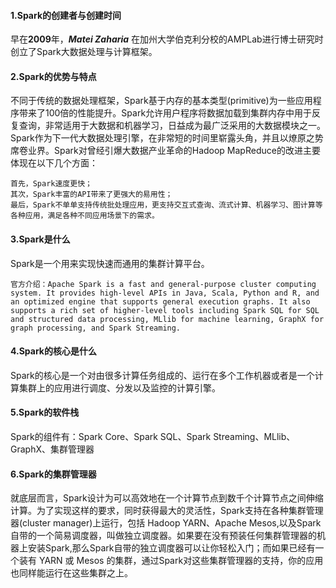 #### 1.Spark的创建者与创建时间
早在**2009**年，***Matei Zaharia*** 在加州大学伯克利分校的AMPLab进行博士研究时创立了Spark大数据处理与计算框架。

#### 2.Spark的优势与特点
不同于传统的数据处理框架，Spark基于内存的基本类型(primitive)为一些应用程序带来了100倍的性能提升。Spark允许用户程序将数据加载到集群内存中用于反复查询，非常适用于大数据和机器学习，日益成为最广泛采用的大数据模块之一。
Spark作为下一代大数据处理引擎，在非常短的时间里崭露头角，并且以燎原之势席卷业界。Spark对曾经引爆大数据产业革命的Hadoop MapReduce的改进主要体现在以下几个方面：
```
首先，Spark速度更快；
其次，Spark丰富的API带来了更强大的易用性；
最后，Spark不单单支持传统批处理应用，更支持交互式查询、流式计算、机器学习、图计算等各种应用，满足各种不同应用场景下的需求。
```

#### 3.Spark是什么
Spark是一个用来实现快速而通用的集群计算平台。
```
官方介绍：Apache Spark is a fast and general-purpose cluster computing system. It provides high-level APIs in Java, Scala, Python and R, and an optimized engine that supports general execution graphs. It also supports a rich set of higher-level tools including Spark SQL for SQL and structured data processing, MLlib for machine learning, GraphX for graph processing, and Spark Streaming.
```

#### 4.Spark的核心是什么
Spark的核心是一个对由很多计算任务组成的、运行在多个工作机器或者是一个计算集群上的应用进行调度、分发以及监控的计算引擎。

#### 5.Spark的软件栈
Spark的组件有：Spark Core、Spark SQL、Spark Streaming、MLlib、GraphX、集群管理器

#### 6.Spark的集群管理器
就底层而言，Spark设计为可以高效地在一个计算节点到数千个计算节点之间伸缩计算。为了实现这样的要求，同时获得最大的灵活性，Spark支持在各种集群管理器(cluster manager)上运行，包括 Hadoop YARN、Apache Mesos,以及Spark自带的一个简易调度器，叫做独立调度器。如果要在没有预装任何集群管理器的机器上安装Spark,那么Spark自带的独立调度器可以让你轻松入门；而如果已经有一个装有 YARN 或 Mesos 的集群，通过Spark对这些集群管理器的支持，你的应用也同样能运行在这些集群之上。
